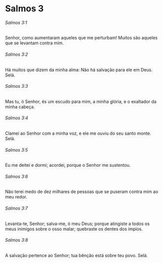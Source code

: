 # Salmos 3

###### Salmos 3:1

Senhor, como aumentaram aqueles que me perturbam! Muitos são aqueles que se levantam contra mim.

###### Salmos 3:2

Há muitos que dizem da minha alma: Não há salvação para ele em Deus. Selá.

###### Salmos 3:3

Mas tu, ó Senhor, és um escudo para mim, a minha glória, e o exaltador da minha cabeça.

###### Salmos 3:4

Clamei ao Senhor com a minha voz, e ele me ouviu do seu santo monte. Selá.

###### Salmos 3:5

Eu me deitei e dormi; acordei, porque o Senhor me sustentou.

###### Salmos 3:6

Não terei medo de dez milhares de pessoas que se puseram contra mim ao meu redor.

###### Salmos 3:7

Levanta-te, Senhor; salva-me, ó meu Deus; porque atingiste a todos os meus inimigos sobre o osso malar; quebraste os dentes dos ímpios.

###### Salmos 3:8

A salvação pertence ao Senhor; tua bênção está sobre teu povo. Selá.

